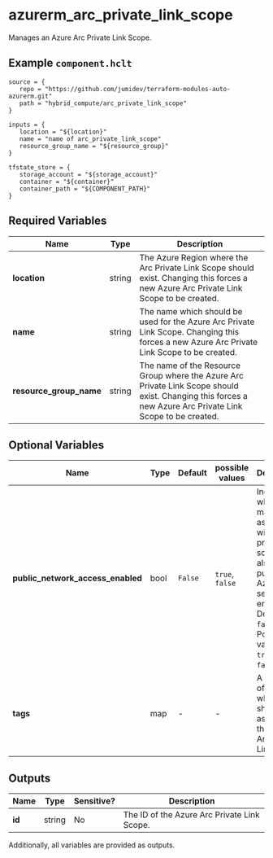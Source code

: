 # azurerm_arc_private_link_scope

Manages an Azure Arc Private Link Scope.

## Example `component.hclt`

```hcl
source = {
   repo = "https://github.com/jumidev/terraform-modules-auto-azurerm.git"   
   path = "hybrid_compute/arc_private_link_scope"   
}

inputs = {
   location = "${location}"   
   name = "name of arc_private_link_scope"   
   resource_group_name = "${resource_group}"   
}

tfstate_store = {
   storage_account = "${storage_account}"   
   container = "${container}"   
   container_path = "${COMPONENT_PATH}"   
}

```

## Required Variables

| Name | Type |  Description |
| ---- | --------- |  ----------- |
| **location** | string |  The Azure Region where the Arc Private Link Scope should exist. Changing this forces a new Azure Arc Private Link Scope to be created. | 
| **name** | string |  The name which should be used for the Azure Arc Private Link Scope. Changing this forces a new Azure Arc Private Link Scope to be created. | 
| **resource_group_name** | string |  The name of the Resource Group where the Azure Arc Private Link Scope should exist. Changing this forces a new Azure Arc Private Link Scope to be created. | 

## Optional Variables

| Name | Type |  Default  |  possible values |  Description |
| ---- | --------- |  ----------- | ----------- | ----------- |
| **public_network_access_enabled** | bool |  `False`  |  `true`, `false`  |  Indicates whether machines associated with the private link scope can also use public Azure Arc service endpoints. Defaults to `false`. Possible values are `true` and `false`. | 
| **tags** | map |  -  |  -  |  A mapping of tags which should be assigned to the Azure Arc Private Link Scope. | 



## Outputs

| Name | Type | Sensitive? | Description |
| ---- | ---- | --------- | --------- |
| **id** | string | No  | The ID of the Azure Arc Private Link Scope. | 

Additionally, all variables are provided as outputs.
